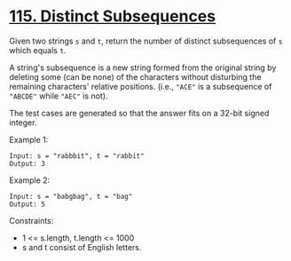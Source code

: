 # [115. Distinct Subsequences](https://leetcode.com/problems/distinct-subsequences/)
 
Given two strings `s` and `t`, return the number of distinct subsequences of `s` which equals `t`.

A string's subsequence is a new string formed from the original string by deleting some (can be none) of the characters without disturbing the remaining characters' relative positions. (i.e., `"ACE"` is a subsequence of `"ABCDE"` while `"AEC"` is not).

The test cases are generated so that the answer fits on a 32-bit signed integer.

 
Example 1:

    Input: s = "rabbbit", t = "rabbit"
    Output: 3
    
Example 2:

    Input: s = "babgbag", t = "bag"
    Output: 5

Constraints:

* 1 <= s.length, t.length <= 1000
* s and t consist of English letters.